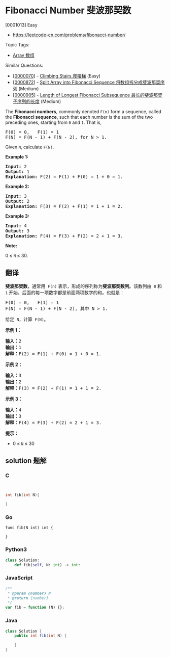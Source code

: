 # Fibonacci Number 斐波那契数

[0001013] Easy

- https://leetcode-cn.com/problems/fibonacci-number/

Topic Tags:

- [Array 数组](https://leetcode-cn.com/tag/array/)

Similar Questions:

- [[0000070](https://leetcode-cn.com/problems/climbing-stairs/)] - [Climbing Stairs 爬楼梯](./0000070.climbing-stairs.md) (Easy)
- [[0000872](https://leetcode-cn.com/problems/split-array-into-fibonacci-sequence/)] - [Split Array into Fibonacci Sequence 将数组拆分成斐波那契序列](./0000872.split-array-into-fibonacci-sequence.md) (Medium)
- [[0000905](https://leetcode-cn.com/problems/length-of-longest-fibonacci-subsequence/)] - [Length of Longest Fibonacci Subsequence 最长的斐波那契子序列的长度](./0000905.length-of-longest-fibonacci-subsequence.md) (Medium)

The **Fibonacci numbers**, commonly denoted `F(n)` form a sequence, called the **Fibonacci sequence**, such that each number is the sum of the two preceding ones, starting from `0` and `1`. That is,

<pre>F(0) = 0,&nbsp; &nbsp;F(1)&nbsp;= 1
F(N) = F(N - 1) + F(N - 2), for N &gt; 1.
</pre>

Given `N`, calculate `F(N)`.

**Example 1:**

<pre><strong>Input:</strong> 2
<strong>Output:</strong> 1
<strong>Explanation:</strong> F(2) = F(1) + F(0) = 1 + 0 = 1.
</pre>

**Example 2:**

<pre><strong>Input:</strong> 3
<strong>Output:</strong> 2
<strong>Explanation:</strong> F(3) = F(2) + F(1) = 1 + 1 = 2.
</pre>

**Example 3:**

<pre><strong>Input:</strong> 4
<strong>Output:</strong> 3
<strong>Explanation:</strong> F(4) = F(3) + F(2) = 2 + 1 = 3.
</pre>

**Note:**

0 ≤ `N` ≤ 30.

## 翻译

**斐波那契数**，通常用  `F(n)` 表示，形成的序列称为**斐波那契数列**。该数列由  `0` 和 `1` 开始，后面的每一项数字都是前面两项数字的和。也就是：

<pre>F(0) = 0,&nbsp; &nbsp;F(1)&nbsp;= 1
F(N) = F(N - 1) + F(N - 2), 其中 N &gt; 1.
</pre>

给定  `N`，计算  `F(N)`。

**示例 1：**

<pre><strong>输入：</strong>2
<strong>输出：</strong>1
<strong>解释：</strong>F(2) = F(1) + F(0) = 1 + 0 = 1.
</pre>

**示例 2：**

<pre><strong>输入：</strong>3
<strong>输出：</strong>2
<strong>解释：</strong>F(3) = F(2) + F(1) = 1 + 1 = 2.
</pre>

**示例 3：**

<pre><strong>输入：</strong>4
<strong>输出：</strong>3
<strong>解释：</strong>F(4) = F(3) + F(2) = 2 + 1 = 3.
</pre>

**提示：**

- 0 ≤ `N` ≤ 30

## solution 题解

### C

```c


int fib(int N){

}


```

### Go

```golang
func fib(N int) int {

}
```

### Python3

```python
class Solution:
    def fib(self, N: int) -> int:

```

### JavaScript

```javascript
/**
 * @param {number} N
 * @return {number}
 */
var fib = function (N) {};
```

### Java

```java
class Solution {
    public int fib(int N) {

    }
}
```
